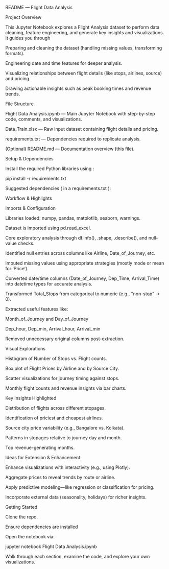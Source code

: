 README — Flight Data Analysis


Project Overview


This Jupyter Notebook explores a Flight Analysis dataset to perform data cleaning, feature engineering, and generate key insights and visualizations. It guides you through


Preparing and cleaning the dataset (handling missing values, transforming formats).

Engineering date and time features for deeper analysis.

Visualizing relationships between flight details (like stops, airlines, source) and pricing.

Drawing actionable insights such as peak booking times and revenue trends.


File Structure


Flight Data Analysis.ipynb — Main Jupyter Notebook with step-by-step code, comments, and visualizations.

Data_Train.xlsx — Raw input dataset containing flight details and pricing.

requirements.txt — Dependencies required to replicate analysis.

(Optional) README.md — Documentation overview (this file).


Setup & Dependencies


Install the required Python libraries using :

pip install -r requirements.txt

Suggested dependencies ( in a requirements.txt ):


Workflow & Highlights


Imports & Configuration

Libraries loaded: numpy, pandas, matplotlib, seaborn, warnings.


Dataset is imported using pd.read_excel.

Core exploratory analysis through df.info(), .shape, .describe(), and null-value checks.

Identified null entries across columns like Airline, Date_of_Journey, etc.

Imputed missing values using appropriate strategies (mostly mode or mean for ‘Price’).

Converted date/time columns (Date_of_Journey, Dep_Time, Arrival_Time) into datetime types for accurate analysis.

Transformed Total_Stops from categorical to numeric (e.g., "non-stop" → 0).


Extracted useful features like:


Month_of_Journey and Day_of_Journey

Dep_hour, Dep_min, Arrival_hour, Arrival_min

Removed unnecessary original columns post-extraction.

Visual Explorations

Histogram of Number of Stops vs. Flight counts.

Box plot of Flight Prices by Airline and by Source City.

Scatter visualizations for journey timing against stops.

Monthly flight counts and revenue insights via bar charts.


Key Insights Highlighted

Distribution of flights across different stopages.

Identification of priciest and cheapest airlines.

Source city price variability (e.g., Bangalore vs. Kolkata).

Patterns in stopages relative to journey day and month.

Top revenue-generating months.

Ideas for Extension & Enhancement

Enhance visualizations with interactivity (e.g., using Plotly).

Aggregate prices to reveal trends by route or airline.

Apply predictive modeling—like regression or classification for pricing.

Incorporate external data (seasonality, holidays) for richer insights.


Getting Started

Clone the repo.

Ensure dependencies are installed

Open the notebook via:

jupyter notebook Flight Data Analysis.ipynb

Walk through each section, examine the code, and explore your own visualizations.

